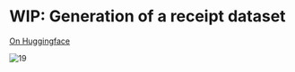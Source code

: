 # WIP: Generation of a receipt dataset

[On Huggingface](https://huggingface.co/datasets/nimalu/kassenzettel-synth)

![19](https://github.com/nimalu/kassenzettel/assets/56396474/64e3e3b0-81ba-42bf-a20a-2d5be842ec85)
